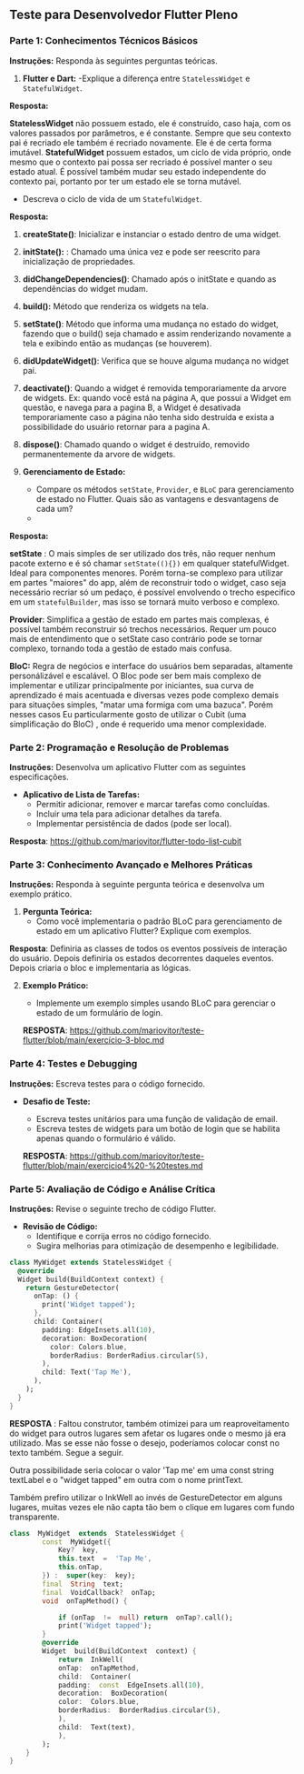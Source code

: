 ## Teste para Desenvolvedor Flutter Pleno

### Parte 1: Conhecimentos Técnicos Básicos
**Instruções:** Responda às seguintes perguntas teóricas.

1. **Flutter e Dart:**
   -Explique a diferença entre `StatelessWidget` e `StatefulWidget`.

**Resposta:** 

 **StatelessWidget** não possuem estado, ele é construído, caso haja, com os valores passados por parâmetros, e é constante. Sempre que seu contexto pai é recriado ele também é recriado novamente. Ele é de certa forma imutável.
    **StatefulWidget** possuem estados, um ciclo de vida próprio, onde mesmo que o contexto pai possa ser recriado é possível manter o seu estado atual. É possível também mudar seu estado independente do contexto pai, portanto por ter um estado ele se torna mutável.


   - Descreva o ciclo de vida de um `StatefulWidget`.

**Resposta:**
1. **createState()**: Inicializar e instanciar o estado dentro de uma widget.
2. **initState():** : Chamado uma única vez e pode ser reescrito para inicialização de propriedades.
3. **didChangeDependencies()**: Chamado após o initState e quando as dependências do widget mudam.
4. **build():** Método que renderiza os widgets na tela.
5. **setState()**: Método que informa uma mudança no estado do widget, fazendo que o build() seja chamado e assim renderizando novamente a tela e exibindo então as mudanças (se houverem).
6. **didUpdateWidget()**: Verifica que se houve alguma mudança no widget pai.
7. **deactivate()**: Quando a widget é removida temporariamente da arvore de widgets. Ex: quando você está na página A, que possui a Widget em questão, e navega para a pagina B, a Widget é desativada temporariamente caso a página não tenha sido destruída e exista a possibilidade do usuário retornar para a pagina A.
8. **dispose()**: Chamado quando o widget é destruído, removido permanentemente da arvore de widgets.


3. **Gerenciamento de Estado:**
   - Compare os métodos `setState`, `Provider`, e `BLoC` para gerenciamento de estado no Flutter. Quais são as vantagens e desvantagens de cada um?
   - 
**Resposta:**

**setState** : O mais simples de ser utilizado dos três, não requer nenhum pacote externo e é só chamar `setState((){})` em qualquer statefulWidget.  Ideal para componentes menores. Porém torna-se complexo para utilizar em partes "maiores" do app, além de reconstruir todo o widget, caso seja necessário recriar só um pedaço, é possível envolvendo o trecho especifico em um `statefulBuilder`, mas isso se tornará muito verboso e complexo.

**Provider**: Simplifica a gestão de estado em partes mais complexas, é possível também reconstruir só trechos necessários.
Requer um pouco mais de entendimento que o setState caso contrário pode se tornar complexo, tornando toda a gestão de estado mais confusa.

**BloC:** Regra de negócios e interface do usuários bem separadas, altamente personálizável e escalável. 
O Bloc pode ser bem mais complexo de implementar e utilizar principalmente por iniciantes, sua curva de aprendizado é mais acentuada e diversas vezes pode complexo demais para situações simples, "matar uma formiga com uma bazuca". Porém nesses casos Eu particularmente gosto de utilizar o Cubit (uma simplificação do BloC) , onde é requerido uma menor complexidade.

### Parte 2: Programação e Resolução de Problemas
**Instruções:** Desenvolva um aplicativo Flutter com as seguintes especificações.

- **Aplicativo de Lista de Tarefas:**
  - Permitir adicionar, remover e marcar tarefas como concluídas.
  - Incluir uma tela para adicionar detalhes da tarefa.
  - Implementar persistência de dados (pode ser local).
    
**Resposta**: https://github.com/mariovitor/flutter-todo-list-cubit

### Parte 3: Conhecimento Avançado e Melhores Práticas
**Instruções:** Responda à seguinte pergunta teórica e desenvolva um exemplo prático.

1. **Pergunta Teórica:**
   - Como você implementaria o padrão BLoC para gerenciamento de estado em um aplicativo Flutter? Explique com exemplos.

**Resposta**: Definiria as classes de todos os eventos possíveis de interação do usuário. Depois definiria os estados decorrentes daqueles eventos.
Depois criaria o bloc e implementaria as lógicas.

2. **Exemplo Prático:**
   - Implemente um exemplo simples usando BLoC para gerenciar o estado de um formulário de login.
     
   **RESPOSTA**:
  https://github.com/mariovitor/teste-flutter/blob/main/exercício-3-bloc.md

### Parte 4: Testes e Debugging
**Instruções:** Escreva testes para o código fornecido.

- **Desafio de Teste:**
  - Escreva testes unitários para uma função de validação de email.
  - Escreva testes de widgets para um botão de login que se habilita apenas quando o formulário é válido.
    
  **RESPOSTA**:
  https://github.com/mariovitor/teste-flutter/blob/main/exercicio4%20-%20testes.md

### Parte 5: Avaliação de Código e Análise Crítica
**Instruções:** Revise o seguinte trecho de código Flutter.

- **Revisão de Código:**
  - Identifique e corrija erros no código fornecido.
  - Sugira melhorias para otimização de desempenho e legibilidade.

```dart
class MyWidget extends StatelessWidget {
  @override
  Widget build(BuildContext context) {
    return GestureDetector(
      onTap: () {
        print('Widget tapped');
      },
      child: Container(
        padding: EdgeInsets.all(10),
        decoration: BoxDecoration(
          color: Colors.blue,
          borderRadius: BorderRadius.circular(5),
        ),
        child: Text('Tap Me'),
      ),
    );
  }
}
```

**RESPOSTA** :
Faltou construtor, também otimizei para um reaproveitamento do widget para outros lugares sem afetar os lugares onde o mesmo já era utilizado. Mas se esse não fosse o desejo, poderíamos colocar const no texto também. Segue a seguir.

Outra possibilidade seria colocar o valor 'Tap me' em uma const string textLabel
e o "widget tapped" em outra com o nome printText.

Também prefiro utilizar o InkWell ao invés de GestureDetector em alguns lugares, muitas vezes ele não capta tão bem o clique em lugares com fundo transparente.
```dart
class  MyWidget  extends  StatelessWidget {
		const  MyWidget({
			Key?  key,
			this.text  =  'Tap Me',
			this.onTap,
		}) :  super(key:  key);
		final  String  text;
		final  VoidCallback?  onTap;
		void  onTapMethod() {

			if (onTap  !=  null) return  onTap?.call();
			print('Widget tapped');
		}
		@override
		Widget  build(BuildContext  context) {
			return  InkWell(
			onTap:  onTapMethod,
			child:  Container(
			padding:  const  EdgeInsets.all(10),
			decoration:  BoxDecoration(
			color:  Colors.blue,
			borderRadius:  BorderRadius.circular(5),
			),
			child:  Text(text),
			),
		);
	}
}
```

